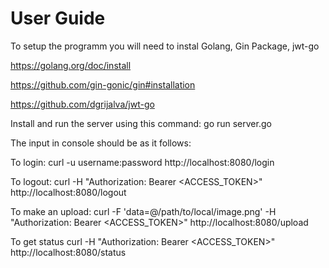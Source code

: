 User Guide
==========

To setup the programm you will need to instal Golang, Gin Package, jwt-go 

https://golang.org/doc/install

https://github.com/gin-gonic/gin#installation

https://github.com/dgrijalva/jwt-go


Install and run the server using this command:	go run server.go

The input in console should be as it follows:

To login:
	curl -u username:password http://localhost:8080/login

To logout:
	curl -H "Authorization: Bearer <ACCESS_TOKEN>" http://localhost:8080/logout

To make an upload:
	curl -F 'data=@/path/to/local/image.png' -H "Authorization: Bearer <ACCESS_TOKEN>" http://localhost:8080/upload

To get status
	curl -H "Authorization: Bearer <ACCESS_TOKEN>" http://localhost:8080/status
